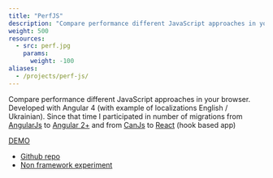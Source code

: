 ```yaml
---
title: "PerfJS"
description: "Compare performance different JavaScript approaches in your browser."
weight: 500
resources:
  - src: perf.jpg
    params:
      weight: -100
aliases:
  - /projects/perf-js/
---
```


Compare performance different JavaScript approaches in your browser.
Developed with Angular 4 (with example of localizations English / Ukrainian).
Since that time I participated in number of migrations from [AngularJs](https://angularjs.org) to [Angular 2+](https://angular.io)
and from [CanJs](https://v3.canjs.com) to [React](https://reactjs.org) (hook based app)

[DEMO](//perfjs.pencroff.com)

* [Github repo](//github.com/Pencroff/PerfJS)
* [Non framework experiment](//github.com/Pencroff/PerfJS/tree/master/origin)


